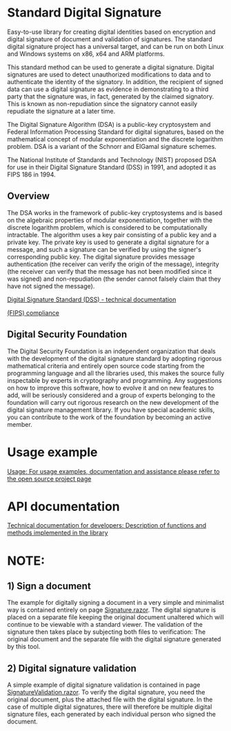 ﻿# Standard Digital Signature
Easy-to-use library for creating digital identities based on encryption and digital signature of document and validation of signatures.
The standard digital signature project has a universal target, and can be run on both Linux and Windows systems on x86, x64 and ARM platforms.

This standard method can be used to generate a digital signature. Digital signatures are used to detect unauthorized modifications to data and to authenticate the identity of the signatory. In addition, the recipient of signed data can use a digital signature as evidence in demonstrating to a third party that the signature was, in fact, generated by the claimed signatory. This is known as non-repudiation since the signatory cannot easily repudiate the signature at a later time.

The Digital Signature Algorithm (DSA) is a public-key cryptosystem and Federal Information Processing Standard for digital signatures, based on the mathematical concept of modular exponentiation and the discrete logarithm problem. DSA is a variant of the Schnorr and ElGamal signature schemes.

The National Institute of Standards and Technology (NIST) proposed DSA for use in their Digital Signature Standard (DSS) in 1991, and adopted it as FIPS 186 in 1994.

## Overview

The DSA works in the framework of public-key cryptosystems and is based on the algebraic properties of modular exponentiation, together with the discrete logarithm problem, which is considered to be computationally intractable. The algorithm uses a key pair consisting of a public key and a private key. The private key is used to generate a digital signature for a message, and such a signature can be verified by using the signer's corresponding public key. The digital signature provides message authentication (the receiver can verify the origin of the message), integrity (the receiver can verify that the message has not been modified since it was signed) and non-repudiation (the sender cannot falsely claim that they have not signed the message). 

[Digital Signature Standard (DSS) - technical documentation](https://nvlpubs.nist.gov/nistpubs/FIPS/NIST.FIPS.186-5.pdf)

[(FIPS) compliance](https://learn.microsoft.com/en-us/dotnet/standard/security/fips-compliance)

## Digital Security Foundation
The Digital Security Foundation is an independent organization that deals with the development of the digital signature standard by adopting rigorous mathematical criteria and entirely open source code starting from the programming language and all the libraries used, this makes the source fully inspectable by experts in cryptography and programming. Any suggestions on how to improve this software, how to evolve it and on new features to add, will be seriously considered and a group of experts belonging to the foundation will carry out rigorous research on the new development of the digital signature management library. If you have special academic skills, you can contribute to the work of the foundation by becoming an active member.

# Usage example
[Usage: For usage examples, documentation and assistance please refer to the open source project page](https://github.com/Andrea-Bruno/StandardDigitalSignature)

# API documentation
[Technical documentation for developers: Description of functions and methods implemented in the library](https://www.fuget.org/packages/StandardDigitalSignature)

# NOTE:

## 1) Sign a document
The example for digitally signing a document in a very simple and minimalist way is contained entirely on page [Signature.razor](https://github.com/Andrea-Bruno/StandardDigitalSignature/blob/master/DigitalSignatureWebUI/Pages/Signature.razor).
The digital signature is placed on a separate file keeping the original document unaltered which will continue to be viewable with a standard viewer. The validation of the signature then takes place by subjecting both files to verification: The original document and the separate file with the digital signature generated by this tool.

## 2) Digital signature validation
A simple example of digital signature validation is contained in page [SignatureValidation.razor](https://github.com/Andrea-Bruno/StandardDigitalSignature/blob/master/DigitalSignatureWebUI/Pages/SignatureValidation.razor).
To verify the digital signature, you need the original document, plus the attached file with the digital signature. In the case of multiple digital signatures, there will therefore be multiple digital signature files, each generated by each individual person who signed the document.


